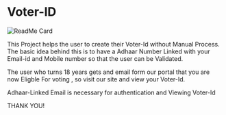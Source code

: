 # Voter-ID
![ReadMe Card](https://github-readme-stats.vercel.app/api/pin/?username=dshah45&repo=Voter-ID)

This Project helps the user to create their Voter-Id without Manual Process. The basic idea behind this is to have a Adhaar Number Linked with your Email-id and Mobile number so that the user can be Validated.

The user who turns 18 years gets and email form our portal that you are now Eligble For voting , so visit our site and view your Voter-Id.

Adhaar-Linked Email is necessary for authentication and Viewing Voter-Id





THANK YOU!
